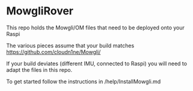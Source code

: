 # MowgliRover

This repo holds the Mowgli/OM files that need to be deployed onto your Raspi

The various pieces assume that your build matches https://github.com/cloudn1ne/Mowgli/ 

If your build deviates (different IMU, connected to Raspi) you will need to adapt the files in this repo.



To get started follow the instructions in /help/InstallMowgli.md


